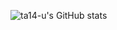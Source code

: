 ![ta14-u's GitHub stats](https://github-readme-stats.vercel.app/api?username=ta14-u&show_icons=true&count_private=true)
